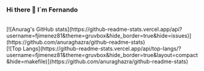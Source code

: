### Hi there 👋 I´m Fernando


<br>
[![Anurag's GitHub stats](https://github-readme-stats.vercel.app/api?username=fjimenez81&theme=gruvbox&hide_border=true&hide=issues)](https://github.com/anuraghazra/github-readme-stats)
<br>
[![Top Langs](https://github-readme-stats.vercel.app/api/top-langs/?username=fjimenez81&theme=gruvbox&hide_border=true&layout=compact&hide=makefile)](https://github.com/anuraghazra/github-readme-stats)
<br>



<!--
**fjimenez81/fjimenez81** is a ✨ _special_ ✨ repository because its `README.md` (this file) appears on your GitHub profile.

Here are some ideas to get you started:

- 🔭 I’m currently working on ...
- 🌱 I’m currently learning ...
- 👯 I’m looking to collaborate on ...
- 🤔 I’m looking for help with ...
- 💬 Ask me about ...
- 📫 How to reach me: ...
- 😄 Pronouns: ...
- ⚡ Fun fact: ...
-->
